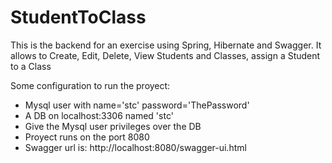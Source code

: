 # StudentToClass

This is the backend for an exercise using Spring, Hibernate and Swagger.
It allows to Create, Edit, Delete, View Students and Classes, assign a Student to a Class

Some configuration to run the proyect:
- Mysql user with name='stc' password='ThePassword'
- A DB on localhost:3306 named 'stc'
- Give the Mysql user privileges over the DB
- Proyect runs on the port 8080
- Swagger url is: http://localhost:8080/swagger-ui.html
